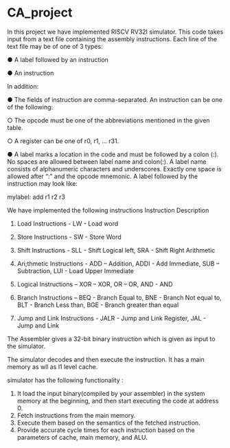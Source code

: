 # CA_project

In this project we have implemented RISCV RV32I simulator. This code takes  input from a text file containing the assembly instructions. Each line of the text file may be of one of 3 types:

● A label followed by an instruction

● An instruction

In addition:

● The fields of instruction are comma-separated. An instruction can be one of the following:

○ The opcode must be one of the abbreviations mentioned in the given table.

○ A register can be one of r0, r1, ... r31.

● A label marks a location in the code and must be followed by a colon (:). No spaces are
allowed between label name and colon(:). A label name consists of alphanumeric
characters and underscores. Exactly one space is allowed after “:” and the opcode
mnemonic.
A label followed by the instruction may look like:

mylabel: add r1 r2 r3

We have implemented the following instructions
Instruction Description

1. Load Instructions -  LW - Load word

2. Store Instructions - SW - Store Word

3. Shift Instructions - SLL - Shift Logical left, SRA - Shift Right Arithmetic

4. Ari;thmetic Instructions - ADD – Addition, ADDI - Add Immediate, SUB – Subtraction, LUI - Load Upper Immediate

5. Logical Instructions –  XOR – XOR, OR – OR, AND - AND

6. Branch Instructions – BEQ - Branch Equal to, BNE - Branch Not equal to, BLT - Branch Less than, BGE - Branch greater than equal 

7. Jump and Link Instructions - JALR - Jump and Link Register, JAL - Jump and Link


The Assembler gives a 32-bit binary instruction which is given as input to the simulator.

The simulator decodes and then execute the instruction. It has a main memory as wll as l1 level cache.

simulator has the following functionality :
1. It load the input binary(compiled by your assembler) in the system memory at the
beginning, and then start executing the code at address 0.
2. Fetch instructions from the main memory.
3. Execute them based on the semantics of the fetched instruction.
4. Provide accurate cycle times for each instruction based on the parameters of cache,
main memory, and ALU.
